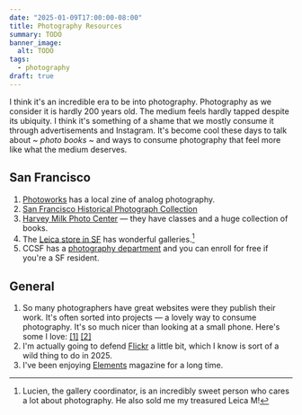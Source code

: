 ```yaml
---
date: "2025-01-09T17:00:00-08:00"
title: Photography Resources
summary: TODO
banner_image:
  alt: TODO
tags:
  - photography
draft: true
---
```


I think it's an incredible era to be into photography. Photography as we consider it is hardly 200 years old. The medium feels hardly tapped despite its ubiquity. I think it's something of a shame that we mostly consume it through advertisements and Instagram. It's become cool these days to talk about ~ _photo books_ ~ and ways to consume photography that feel more like what the medium deserves.

## San Francisco

1. [Photoworks](https://www.photoworkssf.com/) has a local zine of analog photography.
1. [San Francisco Historical Photograph Collection](https://sfpl.org/locations/main-library/historical-photographs)
1. [Harvey Milk Photo Center](https://www.harveymilkphotocenter.org/) — they have classes and a huge collection of books.
1. The [Leica store in SF](https://gallery.leicastoresf.com/) has wonderful galleries.[^1]
1. CCSF has a [photography department](https://ccsfphoto.wordpress.com/) and you can enroll for free if you're a SF resident.

[^1]: Lucien, the gallery coordinator, is an incredibly sweet person who cares a lot about photography. He also sold me my treasured Leica M!

## General

1. So many photographers have great websites were they publish their work. It's often sorted into projects — a lovely way to consume photography. It's so much nicer than looking at a small phone. Here's some I love: [[1]](https://www.xuanhuing.com/) [[2]](https://connor.photo/)
1. I'm actually going to defend [Flickr](https://www.flickr.com/photos/emilyhorsman/) a little bit, which I know is sort of a wild thing to do in 2025.
1. I've been enjoying [Elements](https://www.elementsphotomag.com/) magazine for a long time.

